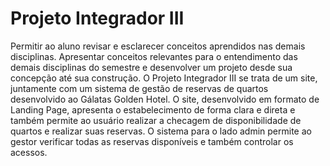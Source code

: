 # Projeto Integrador III

 Permitir ao aluno revisar e esclarecer conceitos aprendidos nas demais disciplinas. Apresentar conceitos relevantes para o entendimento das demais disciplinas do semestre e desenvolver um projeto desde sua concepção até sua construção. O Projeto Integrador III se trata de um site, juntamente com um sistema de gestão de reservas de quartos desenvolvido ao Gálatas Golden Hotel. O site, desenvolvido em formato de Landing Page, apresenta o estabelecimento de forma clara e direta e também permite ao usuário realizar a checagem de disponibilidade de quartos e realizar suas reservas. O sistema para o lado admin permite ao gestor verificar todas as reservas disponíveis e também controlar os acessos.

